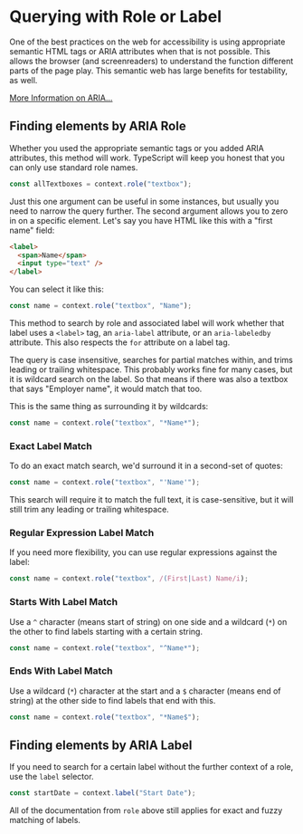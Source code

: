 # Querying with Role or Label

One of the best practices on the web for accessibility is using appropriate semantic HTML tags or ARIA attributes when that is not possible. This allows the browser (and screenreaders) to understand the function different parts of the page play. This semantic web has large benefits for testability, as well.

[More Information on ARIA...](https://developer.mozilla.org/en-US/docs/Learn/Accessibility/WAI-ARIA_basics)

## Finding elements by ARIA Role

Whether you used the appropriate semantic tags or you added ARIA attributes, this method will work. TypeScript will keep you honest that you can only use standard role names.

```typescript
const allTextboxes = context.role("textbox");
```

Just this one argument can be useful in some instances, but usually you need to narrow the query further. The second argument allows you to zero in on a specific element. Let's say you have HTML like this with a "first name" field:

```html
<label>
  <span>Name</span>
  <input type="text" />
</label>
```

You can select it like this:

```typescript
const name = context.role("textbox", "Name");
```

This method to search by role and associated label will work whether that label uses a `<label>` tag, an `aria-label` attribute, or an `aria-labeledby` attribute. This also respects the `for` attribute on a label tag.

The query is case insensitive, searches for partial matches within, and trims leading or trailing whitespace. This probably works fine for many cases, but it is wildcard search on the label. So that means if there was also a textbox that says "Employer name", it would match that too.

This is the same thing as surrounding it by wildcards:

```typescript
const name = context.role("textbox", "*Name*");
```

### Exact Label Match

To do an exact match search, we'd surround it in a second-set of quotes:

```typescript
const name = context.role("textbox", "'Name'");
```

This search will require it to match the full text, it is case-sensitive, but it will still trim any leading or trailing whitespace.

### Regular Expression Label Match

If you need more flexibility, you can use regular expressions against the label:

```typescript
const name = context.role("textbox", /(First|Last) Name/i);
```

### Starts With Label Match

Use a `^` character (means start of string) on one side and a wildcard (`*`) on the other to find labels starting with a certain string.

```typescript
const name = context.role("textbox", "^Name*");
```

### Ends With Label Match

Use a wildcard (`*`) character at the start and a `$` character (means end of string) at the other side to find labels that end with this.

```typescript
const name = context.role("textbox", "*Name$");
```

## Finding elements by ARIA Label

If you need to search for a certain label without the further context of a role, use the `label` selector.

```typescript
const startDate = context.label("Start Date");
```

All of the documentation from `role` above still applies for exact and fuzzy matching of labels.

